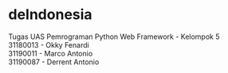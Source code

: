 # deIndonesia
Tugas UAS Pemrograman Python Web Framework - Kelompok 5<br />
31180013 - Okky Fenardi<br />
31190011 - Marco Antonio<br />
31190087 - Derrent Antonio
